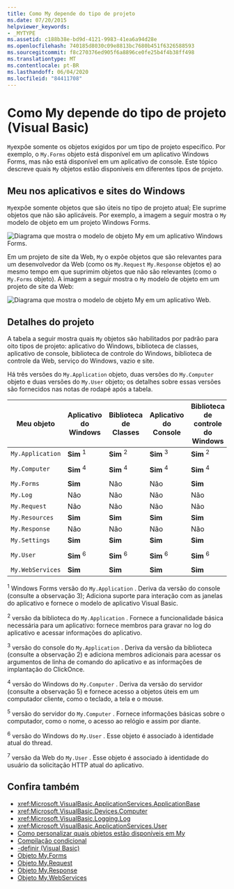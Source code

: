 ```yaml
---
title: Como My depende do tipo de projeto
ms.date: 07/20/2015
helpviewer_keywords:
- _MYTYPE
ms.assetid: c188b38e-bd9d-4121-9983-41ea6a94d28e
ms.openlocfilehash: 740185d8030c09e8813bc7680b451f6326588593
ms.sourcegitcommit: f8c270376ed905f6a8896ce0fe25b4f4b38ff498
ms.translationtype: MT
ms.contentlocale: pt-BR
ms.lasthandoff: 06/04/2020
ms.locfileid: "84411708"
---
```

# <a name="how-my-depends-on-project-type-visual-basic"></a>Como My depende do tipo de projeto (Visual Basic)

`My`expõe somente os objetos exigidos por um tipo de projeto específico. Por exemplo, o `My.Forms` objeto está disponível em um aplicativo Windows Forms, mas não está disponível em um aplicativo de console. Este tópico descreve quais `My` objetos estão disponíveis em diferentes tipos de projeto.  
  
## <a name="my-in-windows-applications-and-web-sites"></a>Meu nos aplicativos e sites do Windows  

 `My`expõe somente objetos que são úteis no tipo de projeto atual; Ele suprime objetos que não são aplicáveis. Por exemplo, a imagem a seguir mostra o `My` modelo de objeto em um projeto Windows Forms.  
  
 ![Diagrama que mostra o modelo de objeto My em um aplicativo Windows Forms.](./media/how-my-depends-on-project-type/my-object-model-windows-forms.png)  
  
 Em um projeto de site da Web, `My` o expõe objetos que são relevantes para um desenvolvedor da Web (como os `My.Request` `My.Response` objetos e) ao mesmo tempo em que suprimim objetos que não são relevantes (como o `My.Forms` objeto). A imagem a seguir mostra o `My` modelo de objeto em um projeto de site da Web:  
  
 ![Diagrama que mostra o modelo de objeto My em um aplicativo Web.](./media/how-my-depends-on-project-type/my-object-model-web.png)  
  
## <a name="project-details"></a>Detalhes do projeto  

 A tabela a seguir mostra quais `My` objetos são habilitados por padrão para oito tipos de projeto: aplicativo do Windows, biblioteca de classes, aplicativo de console, biblioteca de controle do Windows, biblioteca de controle da Web, serviço do Windows, vazio e site.  
  
 Há três versões do `My.Application` objeto, duas versões do `My.Computer` objeto e duas versões do `My.User` objeto; os detalhes sobre essas versões são fornecidos nas notas de rodapé após a tabela.  
  
|Meu objeto|Aplicativo do Windows|Biblioteca de Classes|Aplicativo do Console|Biblioteca de controle do Windows|Biblioteca de controle da Web|Windows Service|Vazio|Site|  
|---|---|---|---|---|---|---|---|---|  
|`My.Application`|**Sim** <sup>1</sup>|**Sim** <sup>2</sup>|**Sim** <sup>3</sup>|**Sim** <sup>2</sup>|Não|**Sim** <sup>3</sup>|Não|Não|  
|`My.Computer`|**Sim** <sup>4</sup>|**Sim** <sup>4</sup>|**Sim** <sup>4</sup>|**Sim** <sup>4</sup>|**Sim** <sup>5</sup>|**Sim** <sup>4</sup>|Não|**Sim** <sup>5</sup>|  
|`My.Forms`|**Sim**|Não|Não|**Sim**|Não|Não|Não|Não|  
|`My.Log`|Não|Não|Não|Não|Não|Não|Não|**Sim**|  
|`My.Request`|Não|Não|Não|Não|Não|Não|Não|**Sim**|  
|`My.Resources`|**Sim**|**Sim**|**Sim**|**Sim**|**Sim**|**Sim**|Não|Não|  
|`My.Response`|Não|Não|Não|Não|Não|Não|Não|**Sim**|  
|`My.Settings`|**Sim**|**Sim**|**Sim**|**Sim**|**Sim**|**Sim**|Não|Não|  
|`My.User`|**Sim** <sup>6</sup>|**Sim** <sup>6</sup>|**Sim** <sup>6</sup>|**Sim** <sup>6</sup>|**Sim** <sup>7</sup>|**Sim** <sup>6</sup>|Não|**Sim** <sup>7</sup>|  
|`My.WebServices`|**Sim**|**Sim**|**Sim**|**Sim**|**Sim**|**Sim**|Não|Não|  
  
 <sup>1</sup> Windows Forms versão do `My.Application` . Deriva da versão do console (consulte a observação 3); Adiciona suporte para interação com as janelas do aplicativo e fornece o modelo de aplicativo Visual Basic.  
  
 <sup>2</sup> versão da biblioteca do `My.Application` . Fornece a funcionalidade básica necessária para um aplicativo: fornece membros para gravar no log do aplicativo e acessar informações do aplicativo.  
  
 <sup>3</sup> versão do console do `My.Application` . Deriva da versão da biblioteca (consulte a observação 2) e adiciona membros adicionais para acessar os argumentos de linha de comando do aplicativo e as informações de implantação do ClickOnce.  
  
 <sup>4</sup> versão do Windows do `My.Computer` . Deriva da versão do servidor (consulte a observação 5) e fornece acesso a objetos úteis em um computador cliente, como o teclado, a tela e o mouse.  
  
 <sup>5</sup> versão do servidor do `My.Computer` . Fornece informações básicas sobre o computador, como o nome, o acesso ao relógio e assim por diante.  
  
 <sup>6</sup> versão do Windows do `My.User` . Esse objeto é associado à identidade atual do thread.  
  
 <sup>7</sup> versão da Web do `My.User` . Esse objeto é associado à identidade do usuário da solicitação HTTP atual do aplicativo.  
  
## <a name="see-also"></a>Confira também

- <xref:Microsoft.VisualBasic.ApplicationServices.ApplicationBase>
- <xref:Microsoft.VisualBasic.Devices.Computer>
- <xref:Microsoft.VisualBasic.Logging.Log>
- <xref:Microsoft.VisualBasic.ApplicationServices.User>
- [Como personalizar quais objetos estão disponíveis em My](../customizing-extending-my/customizing-which-objects-are-available-in-my.md)
- [Compilação condicional](../../programming-guide/program-structure/conditional-compilation.md)
- [-definir (Visual Basic)](../../reference/command-line-compiler/define.md)
- [Objeto My.Forms](../../language-reference/objects/my-forms-object.md)
- [Objeto My.Request](../../language-reference/objects/my-request-object.md)
- [Objeto My.Response](../../language-reference/objects/my-response-object.md)
- [Objeto My.WebServices](../../language-reference/objects/my-webservices-object.md)
